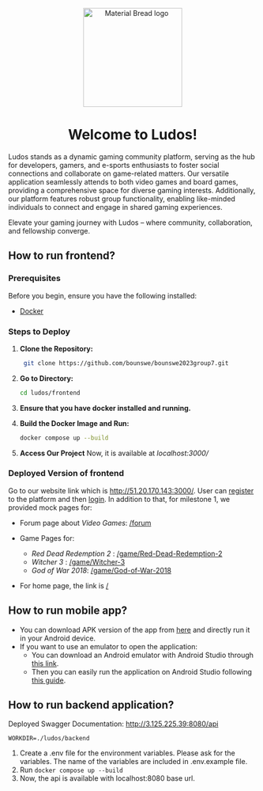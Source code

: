 <p align="center">
 <img width="200" src="https://github.com/bounswe/bounswe2023group7/assets/47900788/abacbafe-f971-4233-be77-fe5167156730" alt="Material Bread logo">
</p>
<h1 align="center">
Welcome to Ludos!
</h1>

Ludos stands as a dynamic gaming community platform, serving as the hub for developers, gamers, and e-sports enthusiasts to foster social connections and collaborate on game-related matters. Our versatile application seamlessly attends to both video games and board games, providing a comprehensive space for diverse gaming interests. Additionally, our platform features robust group functionality, enabling like-minded individuals to connect and engage in shared gaming experiences. 

Elevate your gaming journey with Ludos – where community, collaboration, and fellowship converge.

## How to run frontend?

### Prerequisites

Before you begin, ensure you have the following installed:

- [Docker](https://www.docker.com/get-started)

### Steps to Deploy

1. **Clone the Repository:**
    ```bash
     git clone https://github.com/bounswe/bounswe2023group7.git
     ```
2. **Go to Directory:**
   ```bash
   cd ludos/frontend
   ```
3. **Ensure that you have docker installed and running.**
4. **Build the Docker Image and Run:**
    ```bash
    docker compose up --build
    ```
    
5. **Access Our Project**
 Now, it is available at *localhost:3000/*


### Deployed Version of frontend
Go to our website link which is http://51.20.170.143:3000/. User can [register](http://51.20.170.143:3000/signup) to the platform and then [login](http://51.20.170.143:3000/login). In addition to that, for milestone 1, we provided mock pages for:
* Forum page about *Video Games*: [/forum](http://51.20.170.143:3000/forum)
*    Game Pages for:

      * *Red Dead Redemption 2* : [/game/Red-Dead-Redemption-2](http://51.20.170.143:3000/game/Red-Dead-Redemption-2)
      * *Witcher 3* : [/game/Witcher-3](http://51.20.170.143:3000/game/Witcher-3)
      * *God of War 2018*: [/game/God-of-War-2018](http://51.20.170.143:3000/game/God-of-War-2018)
* For home page, the link is [/](http://51.20.170.143:3000/)

## How to run mobile app?
- You can download APK version of the app from [here](https://drive.google.com/file/d/1Ieu20D_CrqKhxDXEw02KYTmpz7JwTCRt/view?usp=drive_link ) and directly run it in your Android device.
- If you want to use an emulator to open the application:
  - You can download an Android emulator with Android Studio through [this link](https://developer.android.com/studio?hl=tr).
  - Then you can easily run the application on Android Studio following [this guide](https://www.geeksforgeeks.org/how-to-import-existing-flutter-project-in-android-studio/).

## How to run backend application?
Deployed Swagger Documentation: http://3.125.225.39:8080/api 

```WORKDIR=./ludos/backend```<br/>
1. Create a .env file for the environment variables. Please ask for the variables. The name of the variables are included in .env.example file. <br/>
2. Run ```docker compose up --build``` <br/>
3. Now, the api is available with localhost:8080 base url.
